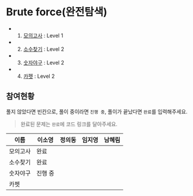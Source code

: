 # Brute force(완전탐색)

* 01. [모의고사](https://programmers.co.kr/learn/courses/30/lessons/42840) : Level 1
* 02. [소수찾기](https://programmers.co.kr/learn/courses/30/lessons/42839) : Level 2
* 03. [숫자야구](https://programmers.co.kr/learn/courses/30/lessons/42841) : Level 2
* 04. [카펫](https://programmers.co.kr/learn/courses/30/lessons/42842) : Level 2

## 참여현황
풀지 않았다면 빈칸으로, 풀이 중이라면 `진행 중`, 풀이가 끝났다면 `완료`를 입력해주세요.
> 완료된 문제는 `완료`에 코드 링크를 달아주세요.

|이름|이소영|정의동|임지영|남혜림|
|--|--|--|--|--|
|모의고사|완료||||
|소수찾기|완료||||
|숫자야구|진행 중||||
|카펫|||||
